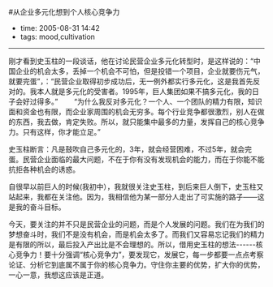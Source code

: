 #从企业多元化想到个人核心竞争力

- time: 2005-08-31 14:42
- tags: mood,cultivation

---
刚才看到史玉柱的一段谈话，他在讨论民营企业多元化转型时，是这样说的：“中国企业的机会太多，丢掉一个机会不可怕，但是投错一个项目，企业就要伤元气，就要完蛋”，：“民营企业取得初步成功后，无一例外都实行多元化，这是我首先反对的。我本人就是多元化的受害者。1995年，巨人集团如果不搞多元化，我的日子会好过得多。” 　　“为什么我反对多元化？一个人、一个团队的精力有限，知识面和资金也有限，而企业家周围的机会无穷多。每个行业竞争都很激烈，别人在做的东西，我去做，肯定失败。所以，就只能集中最多的力量，发挥自己的核心竞争力。只有这样，你才能立足。”

史玉柱断言：凡是鼓吹自己多元化的，3年，就会经营困难，不过5年，就会完蛋。民营企业面临的最大问题，不在于你有没有发现机会的能力，而在于你能不能抗拒各种机会的诱惑。

自很早以前巨人的时候(我初中），我就很关注史玉柱，到后来巨人倒下，史玉柱又站起来，我都在关注他。因为，我相信他为某一部分人走出了可实施的路子——这是我的奋斗目标。

今天，要关注的并不只是民营企业的问题，而是个人发展的问题。我们在为我们的梦想奋斗时，我们不是没有机会，而是机会太多了。而我们又容易忘记我们的精力是有限的所以，最后投入产出比是不会理想的。所以，借用史玉柱的想法------核心竞争力！要十分强调“核心竞争力”，要发现它，发展它，每一步都要一点点考察论证、分析它到底属不属于你的核心竞争力。守住你主要的优势，扩大你的优势，一心一意，我想这应该是正道。